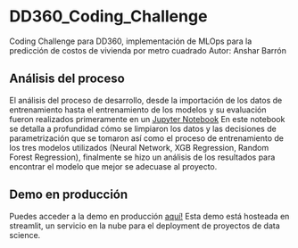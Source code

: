 # DD360_Coding_Challenge
Coding Challenge para DD360, implementación de MLOps para la predicción de costos de vivienda por metro cuadrado
Autor: Anshar Barrón

## Análisis del proceso
El análisis del proceso de desarrollo, desde la importación de los datos de entrenamiento hasta el entrenamiento de los modelos y su evaluación fueron realizados primeramente en un [Jupyter Notebook](https://github.com/AnsharShampoo/DD360_Coding_Challenge/blob/main/analisis.ipynb)
En este notebook se detalla a profundidad cómo se limpiaron los datos y las decisiones de parametrización que se tomaron así como el proceso de entrenamiento de los tres modelos utilizados (Neural Network, XGB Regression, Random Forest Regression), finalmente se hizo un análisis de los resultados para encontrar el modelo que mejor se adecuase al proyecto.

## Demo en producción
Puedes acceder a la demo en producción [aquí!](https://ansharshampoo-dd360-coding-challenge-challenge-web-5eb916.streamlit.app/)
Esta demo está hosteada en streamlit, un servicio en la nube para el deployment de proyectos de data science.

